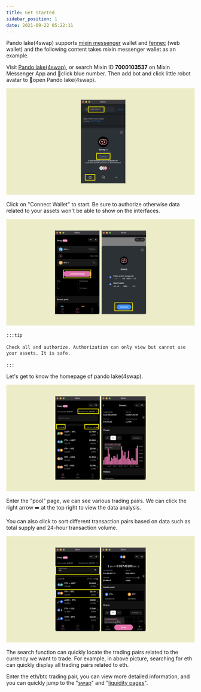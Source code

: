 ```yaml
---
title: Get Started
sidebar_position: 1
date: 2021-09-22 05:22:11
---
```


Pando lake(4swap) supports [mixin messenger](https://docs.pando.im/docs/wallets/mixin-messenger) wallet and [fennec](https://docs.pando.im/docs/apps/wallets) (web wallet) and the following content takes mixin messenger wallet as an example.

Visit [Pando lake(4swap)](https://lake.pando.im), or search Mixin ID **7000103537** on Mixin Messenger App and click blue number. Then add bot and click little robot avatar to open Pando lake(4swap).

![](../assets/lake-get-started-p1.png)

Click on "Connect Wallet" to start. Be sure to authorize otherwise data related to your assets won't be able to show on the interfaces.

![](../assets/lake-get-started-p2.png)

````mdx-code-block
:::tip

Check all and authorize. Authorization can only view but cannot use your assets. It is safe.

:::
````

Let's get to know the homepage of pando lake(4swap).

![](../assets/lake-get-started-p3.png)

Enter the "pool" page, we can see various trading pairs. We can click the right arrow ➡️ at the top right to view the data analysis. 

You can also click to sort different transaction pairs based on data such as total supply and 24-hour transaction volume.

![](../assets/lake-get-started-p4.png)

The search function can quickly locate the trading pairs related to the currency we want to trade. For example, in above picture, searching for eth can quickly display all trading pairs related to eth.

Enter the eth/btc trading pair, you can view more detailed information, and you can quickly jump to the "[swap](https://docs.pando.im/docs/lake/tutorials/swapping)" and "[liquidity pages](https://docs.pando.im/docs/lake/tutorials/providing-liquidity)".





